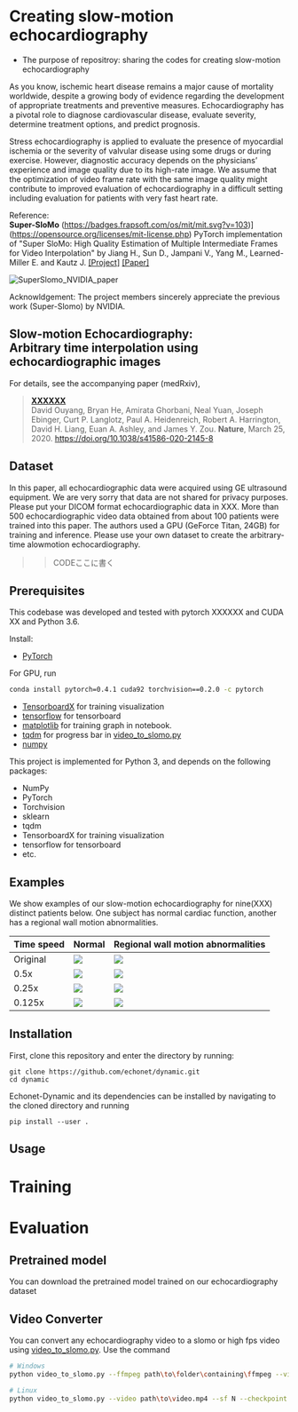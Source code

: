 # Creating slow-motion echocardiography
- The purpose of repositroy: sharing the codes for creating slow-motion echocardiography

As you know, ischemic heart disease remains a major cause of mortality worldwide, despite a growing body of evidence regarding the development of appropriate treatments and preventive measures. Echocardiography has a pivotal role to diagnose cardiovascular disease, evaluate severity, determine treatment options, and predict prognosis. 

Stress echocardiography is applied to evaluate the presence of myocardial ischemia or the severity of valvular disease using some drugs or during exercise. However, diagnostic accuracy depends on the physicians’ experience and image quality due to its high-rate image. We assume that the optimization of video frame rate with the same image quality might contribute to improved evaluation of echocardiography in a difficult setting including evaluation for patients with very fast heart rate. 

Reference:  
**Super-SloMo** (https://badges.frapsoft.com/os/mit/mit.svg?v=103)](https://opensource.org/licenses/mit-license.php)
PyTorch implementation of "Super SloMo: High Quality Estimation of Multiple Intermediate Frames for Video Interpolation" by Jiang H., Sun D., Jampani V., Yang M., Learned-Miller E. and Kautz J. [[Project]](https://people.cs.umass.edu/~hzjiang/projects/superslomo/) [[Paper]](https://arxiv.org/abs/1712.00080)

![SuperSlomo_NVIDIA_paper](https://user-images.githubusercontent.com/58348086/231926369-7d347036-fcd0-49e0-ab11-3eb6ce0e456a.png)


Acknowldgement:
The project members sincerely appreciate the previous work (Super-Slomo) by NVIDIA. 


Slow-motion Echocardiography:<br/>Arbitrary time interpolation using echocardiographic images
------------------------------------------------------------------------------
For details, see the accompanying paper (medRxiv),

> [**XXXXXX**](https://XXXXXXXXXXXX)<br/>
  David Ouyang, Bryan He, Amirata Ghorbani, Neal Yuan, Joseph Ebinger, Curt P. Langlotz, Paul A. Heidenreich, Robert A. Harrington, David H. Liang, Euan A. Ashley, and James Y. Zou. <b>Nature</b>, March 25, 2020. https://doi.org/10.1038/s41586-020-2145-8


Dataset
-------
In this paper, all echocardiographic data were acquired using GE ultrasound equipment.
We are very sorry that data are not shared for privacy purposes. Please put your DICOM format echocardiographic data in XXX.
More than 500 echocardiographic video data obtained from about 100 patients were trained into this paper.
The authors used a GPU (GeForce Titan, 24GB) for training and inference.
Please use your own dataset to create the arbitrary-time alowmotion echocardiography.

>>CODEここに書く

## Prerequisites
This codebase was developed and tested with pytorch XXXXXX and CUDA XX and Python 3.6.

Install:
* [PyTorch](https://pytorch.org/get-started/previous-versions/)

For GPU, run
```bash
conda install pytorch=0.4.1 cuda92 torchvision==0.2.0 -c pytorch
```

* [TensorboardX](https://github.com/lanpa/tensorboardX) for training visualization
* [tensorflow](https://www.tensorflow.org/install/) for tensorboard
* [matplotlib](https://matplotlib.org/users/installing.html) for training graph in notebook.
* [tqdm](https://pypi.org/project/tqdm/) for progress bar in [video_to_slomo.py](video_to_slomo.py)
* [numpy](https://scipy.org/install.html)

This project is implemented for Python 3, and depends on the following packages:
  - NumPy
  - PyTorch
  - Torchvision
  - sklearn
  - tqdm
  - TensorboardX for training visualization
  - tensorflow for tensorboard
  - etc.


Examples
--------
We show examples of our slow-motion echocardiography for nine(XXX) distinct patients below.
One subject has normal cardiac function, another has a regional wall motion abnormalities.

| Time speed                                 | Normal                  | Regional wall motion abnormalities                            |
| ------                                 | ---------------------                  | ----------                             |
| Original | ![](docs/media/0X129133A90A61A59D.gif) | ![](docs/media/0X132C1E8DBB715D1D.gif) |
| 0.5x | ![](docs/media/0X13CE2039E2D706A.gif ) | ![](docs/media/0X18BA5512BE5D6FFA.gif) |
| 0.25x | ![](docs/media/0X16FC9AA0AD5D8136.gif) | ![](docs/media/0X1E12EEE43FD913E5.gif) |
| 0.125x | ![](docs/media/0X16FC9AA0AD5D8136.gif) | ![](docs/media/0X1E12EEE43FD913E5.gif) |

Installation
------------

First, clone this repository and enter the directory by running:

    git clone https://github.com/echonet/dynamic.git
    cd dynamic


Echonet-Dynamic and its dependencies can be installed by navigating to the cloned directory and running

    pip install --user .

Usage
-----
# Training

# Evaluation
## Pretrained model
You can download the pretrained model trained on our echocardiography dataset

## Video Converter

You can convert any echocardiography video to a slomo or high fps video using [video_to_slomo.py](video_to_slomo.py). Use the command

```bash
# Windows
python video_to_slomo.py --ffmpeg path\to\folder\containing\ffmpeg --video path\to\video.mp4 --sf N --checkpoint path\to\checkpoint.ckpt --fps M --output path\to\output.mkv

# Linux
python video_to_slomo.py --video path\to\video.mp4 --sf N --checkpoint path\to\checkpoint.ckpt --fps M --output path\to\output.mkv
```
